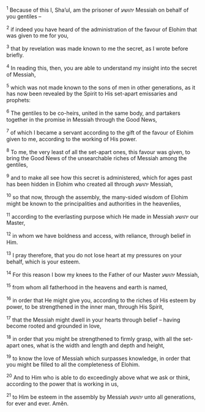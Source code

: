 <sup>1</sup> Because of this I, Sha’ul, am the prisoner of יהושע Messiah on behalf of you gentiles –

<sup>2</sup> if indeed you have heard of the administration of the favour of Elohim that was given to me for you,

<sup>3</sup> that by revelation was made known to me the secret, as I wrote before briefly.

<sup>4</sup> In reading this, then, you are able to understand my insight into the secret of Messiah,

<sup>5</sup> which was not made known to the sons of men in other generations, as it has now been revealed by the Spirit to His set-apart emissaries and prophets:

<sup>6</sup> The gentiles to be co-heirs, united in the same body, and partakers together in the promise in Messiah through the Good News,

<sup>7</sup> of which I became a servant according to the gift of the favour of Elohim given to me, according to the working of His power.

<sup>8</sup> To me, the very least of all the set-apart ones, this favour was given, to bring the Good News of the unsearchable riches of Messiah among the gentiles,

<sup>9</sup> and to make all see how this secret is administered, which for ages past has been hidden in Elohim who created all through יהושע Messiah,

<sup>10</sup> so that now, through the assembly, the many-sided wisdom of Elohim might be known to the principalities and authorities in the heavenlies,

<sup>11</sup> according to the everlasting purpose which He made in Messiah יהושע our Master,

<sup>12</sup> in whom we have boldness and access, with reliance, through belief in Him.

<sup>13</sup> I pray therefore, that you do not lose heart at my pressures on your behalf, which is your esteem.

<sup>14</sup> For this reason I bow my knees to the Father of our Master יהושע Messiah,

<sup>15</sup> from whom all fatherhood in the heavens and earth is named,

<sup>16</sup> in order that He might give you, according to the riches of His esteem by power, to be strengthened in the inner man, through His Spirit,

<sup>17</sup> that the Messiah might dwell in your hearts through belief – having become rooted and grounded in love,

<sup>18</sup> in order that you might be strengthened to firmly grasp, with all the set-apart ones, what is the width and length and depth and height,

<sup>19</sup> to know the love of Messiah which surpasses knowledge, in order that you might be filled to all the completeness of Elohim.

<sup>20</sup> And to Him who is able to do exceedingly above what we ask or think, according to the power that is working in us,

<sup>21</sup> to Him be esteem in the assembly by Messiah יהושע unto all generations, for ever and ever. Amĕn.

